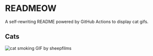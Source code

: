 # READMEOW

A self-rewriting README powered by GitHub Actions to display cat gifs.

## Cats

![cat smoking GIF by sheepfilms](https://media3.giphy.com/media/l0ExdMHUDKteztyfe/200.gif?cid=9acd02dasnekrw5u76mtlykpxij6nx1vy7071ddrnj71pqfk&ep=v1_gifs_search&rid=200.gif&ct=g)
